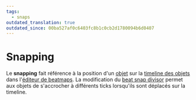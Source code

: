 ```yaml
---
tags:
  - snaps
outdated_translation: true
outdated_since: 00ba527af0c6403fc8b1c0cb2d1780094b6d0407
---
```


# Snapping

Le **snapping** fait référence à la position d'un [objet](/wiki/Gameplay/Hit_object) sur la [timeline des objets](/wiki/Client/Beatmap_editor/Timelines#objets) dans l'[éditeur de beatmaps](/wiki/Client/Beatmap_editor). La modification du [beat snap divisor](/wiki/Client/Beatmap_editor/Beat_snap_divisor) permet aux objets de s'accrocher à différents ticks lorsqu'ils sont déplacés sur la timeline.
